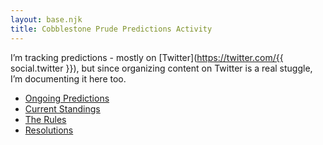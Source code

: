 ```yaml
---
layout: base.njk
title: Cobblestone Prude Predictions Activity
---
```


I’m tracking predictions -
mostly on [Twitter](https://twitter.com/{{ social.twitter }}),
but since organizing content on Twitter is a real stuggle,
I’m documenting it here too.

* [Ongoing Predictions](./pages/ongoing/)
* [Current Standings](./pages/standings/)
* [The Rules](./pages/rules/)
* [Resolutions](./pages/resolutions/)